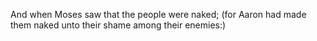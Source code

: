 And when Moses saw that the people were naked; (for Aaron had made them naked unto their shame among their enemies:)
